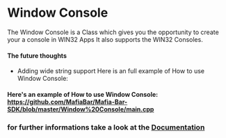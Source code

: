 # Window Console
The Window Console is a Class which gives you the opportunity to create your a console in WIN32 Apps
It also supports the WIN32 Consoles.
#### The future thoughts
- Adding wide string support
Here is an full example of How to use Window Console: 

#### Here's an example of How to use Window Console: https://github.com/MafiaBar/Mafia-Bar-SDK/blob/master/Window%20Console/main.cpp
### for further informations take a look at the [Documentation](https://mafia-bar.gitbook.io/mafia-bar-sdk/window-console)
